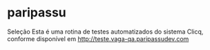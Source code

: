 # paripassu
Seleção
Esta é uma rotina de testes automatizados do sistema Clicq, conforme disponível em http://teste.vaga-qa.paripassudev.com
